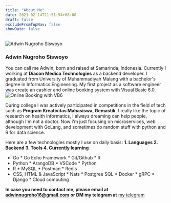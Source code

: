 ```yaml
---
title: "About Me"
date: 2021-02-14T21:51:54+08:00
draft: false
excludeFromTopNav: false
showDate: false
---
```


![Adwin Nugroho Siswoyo](/image/content/page/about/author.jpg)

### Adwin Nugroho Siswoyo

You can call me Adwin, born and raised at Samarinda, Indonesia. Currently I working at **Diacon Medica Technologies** as a backend developer. I graduated from University of Muhammadiyah Malang with a bachelor's degree in Informatics Engineering. My first project as a software engineer was create an cashier and online booking system with Visual Basic 6.0.
![Online Booking with VB6](/image/content/page/about/project_1.png)

During college I was actively participated in competitions in the field of tech such as **Program Kreativitas Mahasiswa, Gemastik**.
I really like the topic of research on health informatics, I always dreaming can help people, although I'm not a doctor. Now i'm just focusing on microservices, web development with GoLang, and sometimes do random stuff with python and R for data science.


Here are a few technologies mostly I use on daily basis:
**1. Languages              2. Backend              3. Tools            4. Currently learning**
* Go                        * Go Echo Framework     * Git/Github        * R
* Python                    * ArangoDB              * VSCode            * Python
* R                         * MySQL                 * Postman           * Redis
* CSS, HTML & JavaScript    * Nats                                      * Postgree SQL
                            * Docker                                    * gRPC
                            * Django                                    * Cloud computing


**In case you need to contact me, please email at adwinnugroho16@gmail.com** **or DM my telegram at** [my telegram](https://t.me/adwinugroho/)